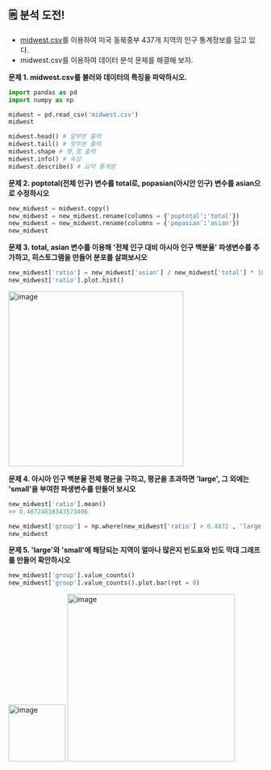 ## 🗒️ 분석 도전!
- [midwest.csv](https://github.com/youngwoos/Doit_Python/blob/main/Data/midwest.csv)를 이용하여 미국 동북중부 437개 지역의 인구 통계정보를 담고 있다.
- midwest.csv를 이용하여 데이터 분석 문제를 해결해 보자.

**문제 1. midwest.csv를 불러와 데이터의 특징을 파악하시오.**

```python
import pandas as pd
import numpy as np

midwest = pd.read_csv('midwest.csv')
midwest

midwest.head() # 앞부분 출력
midwest.tail() # 뒷부분 출력
midwest.shape # 행,열 출력
midwest.info() # 속성
midwest.describe() # 요약 통계량
```

**문제 2. poptotal(전체 인구) 변수를 total로, popasian(아시안 인구) 변수를 asian으로 수정하시오**

```python
new_midwest = midwest.copy() 
new_midwest = new_midwest.rename(columns = {'poptotal':'total'})
new_midwest = new_midwest.rename(columns = {'popasian':'asian'})
new_midwest
```

**문제 3. total, asian 변수를 이용해 '전체 인구 대비 아시아 인구 백분율' 파생변수를 추가하고, 히스토그램을 만들어 분포를 살펴보시오**

```python
new_midwest['ratio'] = new_midwest['asian'] / new_midwest['total'] * 100
new_midwest['ratio'].plot.hist()
```

<img width="347" alt="image" src="https://github.com/sm9199/Python_Data_Analysis_Study/assets/128019851/c1eaa0f4-31f2-41a7-b079-10590896187d">

**문제 4. 아시아 인구 백분율 전체 평균을 구하고, 평균을 초과하면 'large', 그 외에는 'small'을 부여한 파생변수를 만들어 보시오**

```python
new_midwest['ratio'].mean()
>> 0.48724618343573406
```

```python
new_midwest['group'] = np.where(new_midwest['ratio'] > 0.4872 , 'large' , 'small')
new_midwest
```

**문제 5. 'large'와 'small'에 해당되는 지역이 얼마나 많은지 빈도표와 빈도 막대 그래프를 만들어 확안하시오**

```python
new_midwest['group'].value_counts()
new_midwest['group'].value_counts().plot.bar(rot = 0)
```

<img width="113" alt="image" src="https://github.com/sm9199/Python_Data_Analysis_Study/assets/128019851/0446db97-5e1b-41dc-a775-d188c542f27e">


<img width="332" alt="image" src="https://github.com/sm9199/Python_Data_Analysis_Study/assets/128019851/55559463-d506-4a0a-9828-007c5c105ef9">
